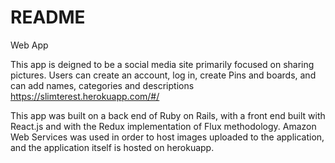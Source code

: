 # README

Web App

This app is deigned to be a social media site primarily focused on sharing pictures. Users can create an account, log in, create Pins and boards, and can add names, categories and descriptions
https://slimterest.herokuapp.com/#/

This app was built on a back end of Ruby on Rails, with a front end built with React.js and with the Redux implementation of Flux methodology. Amazon Web Services was used in order to host images uploaded to the application, and the application itself is hosted on herokuapp.
